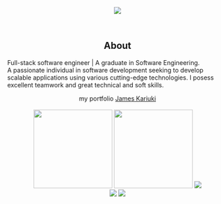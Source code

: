 <p align="center">
<img src="header.svg" />
</p>
<br/>
<div align="center">
<h2> About </h2>
  <p align="start">
  Full-stack software engineer | A graduate in Software Engineering. </br>
  A passionate individual in software development seeking to develop scalable applications using various cutting-edge technologies. I posess excellent teamwork and great technical and soft skills.
  </p>
  <p> my portfolio <a href="https://kariukijames.com">James Kariuki</a>
 
   <br />
  <br/>
 <td>
<tr><img height="180em" src="https://github-readme-stats.vercel.app/api?username=Jimna254&show_icons=true&theme=github_dark&include_all_commits=true&count_private=true"/></tr>
<tr><img height="180em" src="https://github-readme-stats.vercel.app/api/top-langs/?username=Jimna254&layout=compact&langs_count=7&theme=github_dark"/></tr>
 <tr><img src="https://github-readme-streak-stats.herokuapp.com/?user=Jimna254&show_icons=true&locale=en&layout=compact&theme=tokyonight"/></tr>
<td>
<br/>
<a href="hwww.linkedin.com/in/jameskw-8b0508250" target="_blank"><img src="https://img.shields.io/badge/-LinkedIn-00008b?style=for-the-badge&logo=linkedin&logoColor=white" target="_blank"></a> 
<a href="hwww.linkedin.com/in/jameskw" target="_blank"><img src="https://img.shields.io/badge/-LinkedIn-00008b?style=for-the-badge&logo=linkedin&logoColor=white" target="_blank"></a> 

